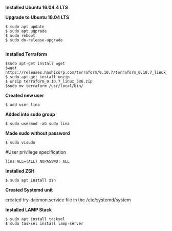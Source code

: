 **Installed  Ubuntu 16.04.4 LTS**

**Upgrade to Ubuntu 18.04 LTS**

```
$ sudo apt update
$ sudo apt ugprade
$ sudo reboot
$ sudo do-release-upgrade
 
```

 **Installed  Terraform**

```
$sudo apt-get install wget
$wget https://releases.hashicorp.com/terraform/0.10.7/terraform_0.10.7_linux_386.zip
$ sudo apt-get install unzip
$ unzip terraform_0.10.7_linux_386.zip
$sudo mv terraform /usr/local/bin/
```

 **Created new user** 

`$ add user lina`

**Added into sudo group**

`$ sudo usermod -aG sudo lina`

**Made sudo without password**

`$ sudo visudo `

\#User privilege specification

 `lina ALL=(ALL) NOPASSWD: ALL`

**Installed ZSH** 

`$ sudo apt install zsh`

**Created Systemd unit**

created try-daemon.service file in the /etc/systemd/system

**Installed LAMP Stack**

```
$ sudo apt install tasksel
$ sudo tasksel install lamp-server
```



